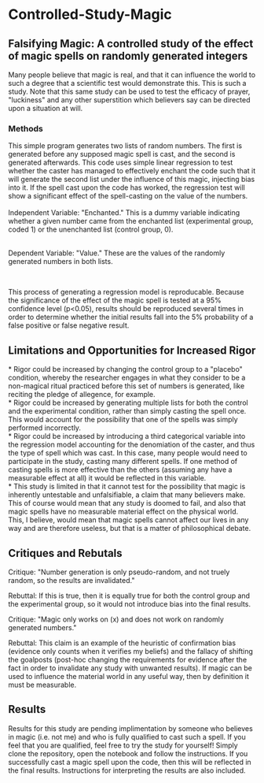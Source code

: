 # Controlled-Study-Magic

<h2>Falsifying Magic: A controlled study of the effect of magic spells on randomly generated integers </h2>
Many people believe that magic is real, and that it can influence the world to such a degree that a scientific test would demonstrate this. This is such a study. Note that this same study can be used to test the efficacy of prayer, "luckiness" and any other superstition which believers say can be directed upon a situation at will.

<h3>Methods</h3>
This simple program generates two lists of random numbers. The first is generated before any supposed magic spell is cast, and the second is generated afterwards. This code uses simple linear regression to test whether the caster has managed to effectively enchant the code such that it will generate the second list under the influence of this magic, injecting bias into it. If the spell cast upon the code has worked, the regression test will show a significant effect of the spell-casting on the value of the numbers. 
<br>
<br>
Independent Variable: "Enchanted." This is a dummy variable indicating whether a given number came from the enchanted list (experimental group, coded 1) or the unenchanted list (control group, 0).
<br>
<br>
<p>Dependent Variable: "Value." These are the values of the randomly generated numbers in both lists.</p>
<br>
<p>This process of generating a regression model is reproducable. Because the significance of the effect of the magic spell is tested at a 95% confidence level (p<0.05), results should be reproduced several times in order to determine whether the initial results fall into the 5% probability of a false positive or false negative result.</p>


<h2>Limitations and Opportunities for Increased Rigor</h2>
* Rigor could be increased by changing the control group to a "placebo" condition, whereby the researcher engages in  what they consider to be a non-magical ritual practiced before this set of numbers is generated, like reciting the pledge of allegence, for example.<br>  
* Rigor could be increased by generating multiple lists for both the control and the experimental condition, rather than simply casting the spell once. This would account for the possibility that one of the spells was simply performed incorrectly.<br>  
* Rigor could be increased by introducing a third categorical variable into the regression model accounting for the denomiation of the caster, and thus the type of spell which was cast. In this case, many people would need to participate in the study, casting many different spells. If one method of casting spells is more effective than the others (assuming any have a measurable effect at all) it would be reflected in this variable.<br>  
* This study is limited in that it cannot test for the possibility that magic is inherently untestable and unfalsifiable, a claim that many believers make. This of course would mean that any study is doomed to fail, and also that magic spells have no measurable material effect on the physical world. This, I believe, would mean that magic spells cannot affect our lives in any way and are therefore useless, but that is a matter of philosophical debate.</p>

<h2>Critiques and Rebutals</h2>
<p>Critique: "Number generation is only pseudo-random, and not truely random, so the results are invalidated." 
<p>Rebuttal: If this is true, then it is equally true for both the control group and the experimental group, so it would not introduce bias into the final results.
<p>
<p>Critique: "Magic only works on (x) and does not work on randomly generated numbers."
<p>Rebuttal: This claim is an example of the heuristic of confirmation bias (evidence only counts when it verifies my beliefs) and the fallacy of shifting the goalposts (post-hoc changing the requirements for evidence after the fact in order to invalidate any study with unwanted results). If magic can be used to influence the material world in any useful way, then by definition it must be measurable.</p>
<p></p>
<p></p>
<h2>Results</h2>
Results for this study are pending implimentation by someone who believes in magic (i.e. not me) and who is fully qualified to cast such a spell. If you feel that you are qualified, feel free to try the study for yourself! Simply clone the repository, open the notebook and follow the instructions. If you successfully cast a magic spell upon the code, then this will be reflected in the final results. Instructions for interpreting the results are also included.</p>

